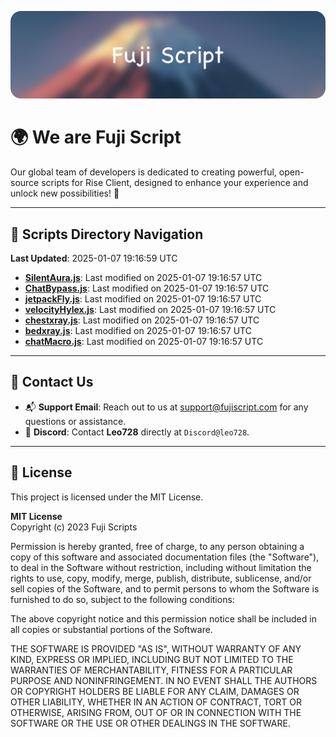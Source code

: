 ![Banner](.github/b.webp)

# 🌍 **We are Fuji Script**

Our global team of developers is dedicated to creating powerful, open-source scripts for Rise Client, designed to enhance your experience and unlock new possibilities! 🌟

---
<!-- SCRIPTS_NAVIGATION_START -->
## 📂 **Scripts Directory Navigation**

**Last Updated**: 2025-01-07 19:16:59 UTC

- **[SilentAura.js](scripts/SilentAura.js)**: Last modified on 2025-01-07 19:16:57 UTC
- **[ChatBypass.js](scripts/ChatBypass.js)**: Last modified on 2025-01-07 19:16:57 UTC
- **[jetpackFly.js](scripts/jetpackFly.js)**: Last modified on 2025-01-07 19:16:57 UTC
- **[velocityHylex.js](scripts/velocityHylex.js)**: Last modified on 2025-01-07 19:16:57 UTC
- **[chestxray.js](scripts/chestxray.js)**: Last modified on 2025-01-07 19:16:57 UTC
- **[bedxray.js](scripts/bedxray.js)**: Last modified on 2025-01-07 19:16:57 UTC
- **[chatMacro.js](scripts/chatMacro.js)**: Last modified on 2025-01-07 19:16:57 UTC

<!-- SCRIPTS_NAVIGATION_END -->

---

## 💬 **Contact Us**  
- 📬 **Support Email**: Reach out to us at [support@fujiscript.com](mailto:support@fujiscript.com) for any questions or assistance.  
- 💬 **Discord**: Contact **Leo728** directly at `Discord@leo728`.

---

## 📜 **License**

This project is licensed under the MIT License.  

**MIT License**  
Copyright (c) 2023 Fuji Scripts  

Permission is hereby granted, free of charge, to any person obtaining a copy of this software and associated documentation files (the "Software"), to deal in the Software without restriction, including without limitation the rights to use, copy, modify, merge, publish, distribute, sublicense, and/or sell copies of the Software, and to permit persons to whom the Software is furnished to do so, subject to the following conditions:  

The above copyright notice and this permission notice shall be included in all copies or substantial portions of the Software.  

THE SOFTWARE IS PROVIDED "AS IS", WITHOUT WARRANTY OF ANY KIND, EXPRESS OR IMPLIED, INCLUDING BUT NOT LIMITED TO THE WARRANTIES OF MERCHANTABILITY, FITNESS FOR A PARTICULAR PURPOSE AND NONINFRINGEMENT. IN NO EVENT SHALL THE AUTHORS OR COPYRIGHT HOLDERS BE LIABLE FOR ANY CLAIM, DAMAGES OR OTHER LIABILITY, WHETHER IN AN ACTION OF CONTRACT, TORT OR OTHERWISE, ARISING FROM, OUT OF OR IN CONNECTION WITH THE SOFTWARE OR THE USE OR OTHER DEALINGS IN THE SOFTWARE.  
